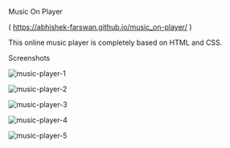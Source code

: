 Music On Player

( https://abhishek-farswan.github.io/music_on-player/ )

This online music player is completely based on HTML and CSS.

Screenshots

![music-player-1](https://user-images.githubusercontent.com/70810395/179401771-fde6981d-c367-4465-b101-ae9852f5aaba.png)


![music-player-2](https://user-images.githubusercontent.com/70810395/179401796-4810a1b3-dba8-4983-a59a-70b3394adb6c.png)


![music-player-3](https://user-images.githubusercontent.com/70810395/179401809-215c8d50-89b9-40e7-a653-21bf22bd85d8.png)


![music-player-4](https://user-images.githubusercontent.com/70810395/179401823-33cccb39-a247-4eac-9f31-8e561f3f0d9d.png)


![music-player-5](https://user-images.githubusercontent.com/70810395/179401830-c6bd455b-2c04-43f7-90b1-9d9877e2b2c5.png)
